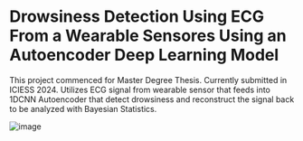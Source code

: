 # Drowsiness Detection Using ECG From a Wearable Sensores Using an Autoencoder Deep Learning Model

This project commenced for Master Degree Thesis. Currently submitted in ICIESS 2024. Utilizes ECG signal from wearable sensor that feeds into 1DCNN Autoencoder that detect drowsiness and reconstruct the signal back to be analyzed with Bayesian Statistics.

![image](https://github.com/user-attachments/assets/bec025d3-7f22-4942-a96a-2c1cd3964aad)
